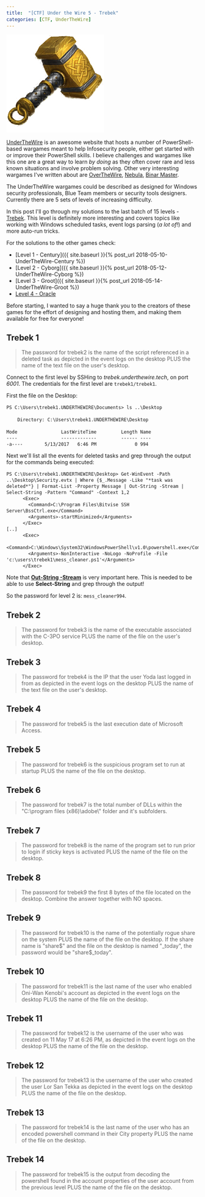 ```yaml
---
title:  "[CTF] Under the Wire 5 - Trebek"
categories: [CTF, UnderTheWire]
---
```


![Logo](/assets/images/hammer4.png)

[UnderTheWire](http://underthewire.tech/index.htm) is an awesome website that hosts a number of PowerShell-based wargames meant to help Infosecurity people, either get started with or improve their PowerShell skills. I believe challenges and wargames like this one are a great way to learn *by doing* as they often cover rare and less known situations and involve problem solving. Other very interesting wargames I've written about are [OverTheWire](http://craftware.xyz/blog/categories/#OverTheWire), [Nebula](http://craftware.xyz/ctf/2012/07/21/Nebula-wargame-walkthrough.html), [Binar Master](http://craftware.xyz/blog/categories/#Binary-Master). 

The UnderTheWire wargames could be described as designed for Windows security professionals, Blue Team members or security tools designers. Currently there are 5 sets of levels of increasing difficulty. 

In this post I'll go through my solutions to the last batch of 15 levels - [Trebek](http://underthewire.tech/trebek/trebek.htm). This level is definitely more interesting and covers topics like working with Windows scheduled tasks, event logs parsing (*a lot of!*) and more auto-run tricks.

For the solutions to the other games check:
* [Level 1 - Century]({{ site.baseurl }}{% post_url 2018-05-10-UnderTheWire-Century %})
* [Level 2 - Cyborg]({{ site.baseurl }}{% post_url 2018-05-12-UnderTheWire-Cyborg %})
* [Level 3 - Groot]({{ site.baseurl }}{% post_url 2018-05-14-UnderTheWire-Groot %})
* [Level 4 - Oracle]()

Before starting, I wanted to say a huge thank you to the creators of these games for the effort of designing and hosting them, and making them available for free for everyone!

## Trebek 1

<blockquote>
  <p>The password for trebek2 is the name of the script referenced in a deleted task as depicted in the event logs on the desktop PLUS the name of the text file on the user's desktop.</p>
</blockquote>

Connect to the first level by SSHing to *trebek.underthewire.tech*, on port *6001*. The credentials for the first level are ```trebek1/trebek1```.

First the file on the Desktop:

```posh
PS C:\Users\trebek1.UNDERTHEWIRE\Documents> ls ..\Desktop

    Directory: C:\Users\trebek1.UNDERTHEWIRE\Desktop

Mode                LastWriteTime         Length Name
----                -------------         ------ ----
-a----        5/13/2017   6:46 PM              0 994
```

Next we'll list all the events for deleted tasks and grep through the output for the commands being executed:

```posh
PS C:\Users\trebek1.UNDERTHEWIRE\Desktop> Get-WinEvent -Path ..\Desktop\Security.evtx | Where {$_.Message -Like "*task was deleted*"} | Format-List -Property Message | Out-String -Stream | Select-String -Pattern "Command" -Context 1,2
      <Exec>
        <Command>C:\Program Files\Bitvise SSH Server\BssCtrl.exe</Command>
        <Arguments>-startMinimized</Arguments>
      </Exec>
[..]
      <Exec>
        <Command>C:\Windows\System32\WindowsPowerShell\v1.0\powershell.exe</Command>
        <Arguments>-NonInteractive -NoLogo -NoProfile -File 'c:\users\trebek1\mess_cleaner.ps1'</Arguments>
      </Exec>
```

<div class="box-note">
Note that <a href="https://docs.microsoft.com/en-us/powershell/module/microsoft.powershell.utility/out-string?view=powershell-6" target="_blank"><b>Out-String -Stream</b></a> is very important here. This is needed to be able to use <b>Select-String</b> and grep through the output!
</div>

So the password for level 2 is: ```mess_cleaner994```.

## Trebek 2

<blockquote>
  <p>The password for trebek3 is the name of the executable associated with the C-3PO service PLUS the name of the file on the user's desktop.</p>
</blockquote>

## Trebek 3

<blockquote>
  <p>The password for trebek4 is the IP that the user Yoda last logged in from as depicted in the event logs on the desktop PLUS the name of the text file on the user's desktop.</p>
</blockquote>

## Trebek 4

<blockquote>
  <p>The password for trebek5 is the last execution date of Microsoft Access.</p>
</blockquote>

## Trebek 5

<blockquote>
  <p>The password for trebek6 is the suspicious program set to run at startup PLUS the name of the file on the desktop.</p>
</blockquote>

## Trebek 6

<blockquote>
  <p>The password for trebek7 is the total number of DLLs within the "C:\program files (x86)\adobe\" folder and it's subfolders.</p>
</blockquote>

## Trebek 7

<blockquote>
  <p>The password for trebek8 is the name of the program set to run prior to login if sticky keys is activated PLUS the name of the file on the desktop.</p>
</blockquote>

## Trebek 8

<blockquote>
  <p>The password for trebek9 the first 8 bytes of the file located on the desktop. Combine the answer together with NO spaces.</p>
</blockquote>

## Trebek 9

<blockquote>
  <p>The password for trebek10 is the name of the potentially rogue share on the system PLUS the name of the file on the desktop. If the share name is "share$" and the file on the desktop is named "_today", the password would be "share$_today".</p>
</blockquote>

## Trebek 10

<blockquote>
  <p>The password for trebek11 is the last name of the user who enabled Oni-Wan Kenobi's account as depicted in the event logs on the desktop PLUS the name of the file on the desktop.</p>
</blockquote>

## Trebek 11

<blockquote>
  <p>The password for trebek12 is the username of the user who was created on 11 May 17 at 6:26 PM, as depicted in the event logs on the desktop PLUS the name of the file on the desktop.</p>
</blockquote>

## Trebek 12

<blockquote>
  <p>The password for trebek13 is the username of the user who created the user Lor San Tekka as depicted in the event logs on the desktop PLUS the name of the file on the desktop.</p>
</blockquote>

## Trebek 13

<blockquote>
  <p>The password for trebek14 is the last name of the user who has an encoded powershell command in their City property PLUS the name of the file on the desktop.</p>
</blockquote>

## Trebek 14

<blockquote>
  <p>The password for trebek15 is the output from decoding the powershell found in the account properties of the user account from the previous level PLUS the name of the file on the desktop.</p>
</blockquote>

